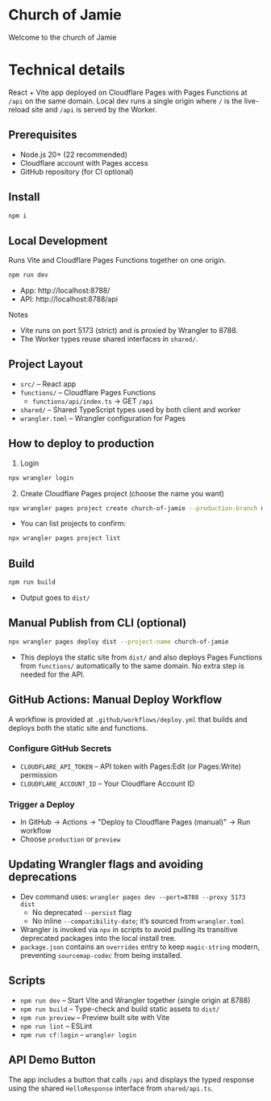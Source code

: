 # Church of Jamie

Welcome to the church of Jamie

# Technical details

React + Vite app deployed on Cloudflare Pages with Pages Functions at `/api` on the same domain. Local dev runs a single origin where `/` is the live-reload site and `/api` is served by the Worker.

## Prerequisites
- Node.js 20+ (22 recommended)
- Cloudflare account with Pages access
- GitHub repository (for CI optional)

## Install
```bash
npm i
```

## Local Development
Runs Vite and Cloudflare Pages Functions together on one origin.

```bash
npm run dev
```
- App: http://localhost:8788/
- API: http://localhost:8788/api

Notes
- Vite runs on port 5173 (strict) and is proxied by Wrangler to 8788.
- The Worker types reuse shared interfaces in `shared/`.

## Project Layout
- `src/` – React app
- `functions/` – Cloudflare Pages Functions
  - `functions/api/index.ts` → GET `/api`
- `shared/` – Shared TypeScript types used by both client and worker
- `wrangler.toml` – Wrangler configuration for Pages

## How to deploy to production
1) Login
```bash
npx wrangler login
```

2) Create Cloudflare Pages project (choose the name you want)
```bash
npx wrangler pages project create church-of-jamie --production-branch main
```
- You can list projects to confirm:
```bash
npx wrangler pages project list
```

## Build
```bash
npm run build
```
- Output goes to `dist/`

## Manual Publish from CLI (optional)
```bash
npx wrangler pages deploy dist --project-name church-of-jamie
```
- This deploys the static site from `dist/` and also deploys Pages Functions from `functions/` automatically to the same domain. No extra step is needed for the API.

## GitHub Actions: Manual Deploy Workflow
A workflow is provided at `.github/workflows/deploy.yml` that builds and deploys both the static site and functions.

### Configure GitHub Secrets
- `CLOUDFLARE_API_TOKEN` – API token with Pages:Edit (or Pages:Write) permission
- `CLOUDFLARE_ACCOUNT_ID` – Your Cloudflare Account ID

### Trigger a Deploy
- In GitHub → Actions → "Deploy to Cloudflare Pages (manual)" → Run workflow
- Choose `production` or `preview`

## Updating Wrangler flags and avoiding deprecations
- Dev command uses: `wrangler pages dev --port=8788 --proxy 5173 dist`
  - No deprecated `--persist` flag
  - No inline `--compatibility-date`; it’s sourced from `wrangler.toml`
- Wrangler is invoked via `npx` in scripts to avoid pulling its transitive deprecated packages into the local install tree.
- `package.json` contains an `overrides` entry to keep `magic-string` modern, preventing `sourcemap-codec` from being installed.

## Scripts
- `npm run dev` – Start Vite and Wrangler together (single origin at 8788)
- `npm run build` – Type-check and build static assets to `dist/`
- `npm run preview` – Preview built site with Vite
- `npm run lint` – ESLint
- `npm run cf:login` – `wrangler login`

## API Demo Button
The app includes a button that calls `/api` and displays the typed response using the shared `HelloResponse` interface from `shared/api.ts`.

